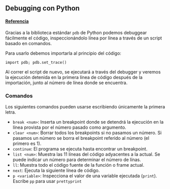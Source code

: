 ## Debugging con Python
#### [Referencia](https://docs.python.org/3/library/pdb.html#pdb.Pdb)
Gracias a la biblioteca estándar `pdb` de Python podemos debuggear fácilmente el código, inspeccionándolo línea por línea a través de un script basado en comandos.

Para usarlo debemos importarla al principio del código:
```
import pdb; pdb.set_trace()
```

Al correr el script de nuevo, se ejecutará a través del debugger y veremos la ejecución detenida en la primera línea de código después de la importación, junto al número de línea donde se encuentra.

### Comandos
Los siguientes comandos pueden usarse escribiendo únicamente la primera letra.

- `break <num>`: Inserta un breakpoint donde se detendrá la ejecución en la línea provista por el número pasado como argumento.
- `clear <num>`: Borrar todos los breakpoints si no pasamos un número. Si pasamos un número se borra el breakpoint referido al número (el primero es 1).
- `continue`: El programa se ejecuta hasta encontrar un breakpoint.
- `list <num>`: Muestra las 11 líneas del código adyacentes a la actual. Se puede indicar un número para determinar el número de línas.
- `ll`: Muestra todo el código fuente de la función o frame actual.
- `next`: Ejecuta la siguiente línea de código.
- `p <variable>`: Inspecciona el valor de una variable ejecutada (`print`). Escribe `pp` para usar `prettyprint`
